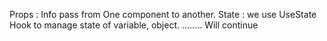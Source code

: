Props : Info pass from One component to another.
State : we use UseState Hook to manage state of variable, object.
........ Will continue
